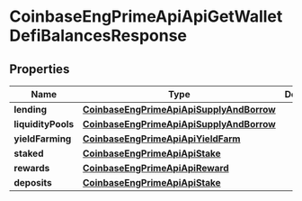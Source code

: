 
# CoinbaseEngPrimeApiApiGetWalletDefiBalancesResponse

## Properties
Name | Type | Description | Notes
------------ | ------------- | ------------- | -------------
**lending** | [**CoinbaseEngPrimeApiApiSupplyAndBorrow**](CoinbaseEngPrimeApiApiSupplyAndBorrow.md) |  |  [optional]
**liquidityPools** | [**CoinbaseEngPrimeApiApiSupplyAndBorrow**](CoinbaseEngPrimeApiApiSupplyAndBorrow.md) |  |  [optional]
**yieldFarming** | [**CoinbaseEngPrimeApiApiYieldFarm**](CoinbaseEngPrimeApiApiYieldFarm.md) |  |  [optional]
**staked** | [**CoinbaseEngPrimeApiApiStake**](CoinbaseEngPrimeApiApiStake.md) |  |  [optional]
**rewards** | [**CoinbaseEngPrimeApiApiReward**](CoinbaseEngPrimeApiApiReward.md) |  |  [optional]
**deposits** | [**CoinbaseEngPrimeApiApiStake**](CoinbaseEngPrimeApiApiStake.md) |  |  [optional]




